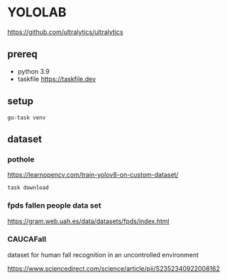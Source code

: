 # YOLOLAB


https://github.com/ultralytics/ultralytics

## prereq

- python 3.9
- taskfile https://taskfile.dev

## setup

```
go-task venv
```


## dataset

### pothole

https://learnopencv.com/train-yolov8-on-custom-dataset/

```
task download
```

### fpds fallen people data set

https://gram.web.uah.es/data/datasets/fpds/index.html


### CAUCAFall 

dataset for human fall recognition in an uncontrolled environment

https://www.sciencedirect.com/science/article/pii/S2352340922008162